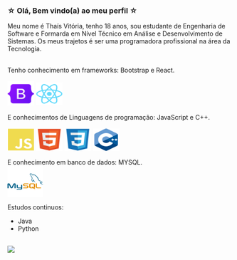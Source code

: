 ###   ☆ Olá, Bem vindo(a) ao meu perfil ☆
Meu nome é Thaís Vitória, tenho 18 anos, sou estudante de Engenharia de Software e Formarda em Nível Técnico em Análise e Desenvolvimento de Sistemas.
Os meus trajetos é ser uma programadora profissional na área da Tecnologia.

<div style="display: inline_block"><br>
 Tenho conhecimento em frameworks: Bootstrap e React.
<br/>
  <br/>
  <img align="center" alt="bootstrap" height="55" width="60" src="https://raw.githubusercontent.com/devicons/devicon/master/icons/bootstrap/bootstrap-original.svg">
   <img align="center" alt="React" height="50" width="60" src="https://raw.githubusercontent.com/devicons/devicon/master/icons/react/react-original.svg">
 <br/>
  <br/>
 E conhecimentos de Linguagens de programação: JavaScript e C++.
 <br/>
  <br/>
   <img align="center" alt="Js" height="50" width="60" src="https://raw.githubusercontent.com/devicons/devicon/master/icons/javascript/javascript-plain.svg">
  <img align="center" alt="HTML" height="50" width="60" src="https://raw.githubusercontent.com/devicons/devicon/master/icons/html5/html5-original.svg">
  <img align="center" alt="CSS" height="50" width="60" src="https://raw.githubusercontent.com/devicons/devicon/master/icons/css3/css3-original.svg">
  <img align="center" alt="C++" height="50" width="60" src="https://raw.githubusercontent.com/devicons/devicon/master/icons/cplusplus/cplusplus-original.svg">       
 <br/>
  <br/>
  E conhecimento em banco de dados: MYSQL.
  <br/>
  <img align="center" alt="mysql" height="70" width="80" src="https://raw.githubusercontent.com/devicons/devicon/master/icons/mysql/mysql-original-wordmark.svg">
  
</div>

Estudos continuos:
- Java
- Python
##
<div>
<a href="https://thaisvitoriadr@gmail.com"><img src="https://img.shields.io/badge/Gmail-D14836?style=for-the-badge&logo=gmail&logoColor=white"></a>
 </div>

